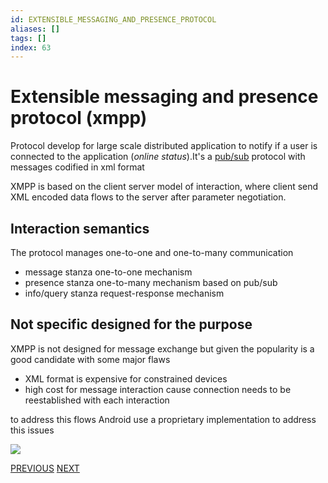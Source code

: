 ```yaml
---
id: EXTENSIBLE_MESSAGING_AND_PRESENCE_PROTOCOL
aliases: []
tags: []
index: 63
---
```


# Extensible messaging and presence protocol (xmpp)

Protocol develop for large scale distributed application to notify if a user is connected to the application (*online status*).It's  a [pub/sub](mobile_systems/pub_sub_model.md) protocol with messages codified in xml format

XMPP is based on the client server model of interaction, where client send XML encoded data flows to the server after parameter negotiation.

## Interaction semantics

The protocol manages one-to-one and one-to-many communication

- message stanza one-to-one mechanism
- presence stanza one-to-many mechanism based on pub/sub
- info/query stanza request-response mechanism

## Not specific designed for the purpose

XMPP is not designed for message exchange but given the popularity is a good candidate with some major flaws

- XML format is expensive for constrained devices
- high cost for message interaction cause connection needs to be reestablished with each interaction

to address this flows Android use a proprietary implementation to address this issues

![](mobile_systems/Pasted%20image%2020240616164345.png)

[PREVIOUS](pages/discovery_messages_events/corba_messaging.md) [NEXT](mobile_systems/discovery_messages_events/events.md)
